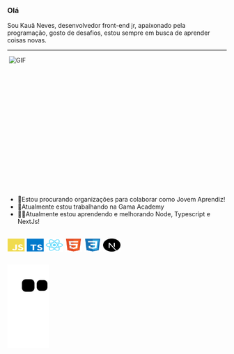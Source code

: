 ### Olá

Sou Kauã Neves, desenvolvedor front-end jr, apaixonado pela programação, gosto de desafios, estou sempre em busca de aprender coisas novas.
___

<img align="right" alt="GIF" src="https://github.com/abhisheknaiidu/abhisheknaiidu/raw/master/code.gif?raw=true" width="500" height="320" />

- 🚀Estou procurando organizações para colaborar como Jovem Aprendiz!
- 🔭Atualmente estou trabalhando na Gama Academy
- 👨‍💻Atualmente estou aprendendo e melhorando Node, Typescript e NextJs!


<div style="display: inline_block"><br>
  <img align="center" alt="Kauã-Js" height="30" width="40" src="https://raw.githubusercontent.com/devicons/devicon/master/icons/javascript/javascript-plain.svg">
  <img align="center" alt="Kauã-Ts" height="30" width="40" src="https://raw.githubusercontent.com/devicons/devicon/master/icons/typescript/typescript-plain.svg">
  <img align="center" alt="Kauã-React" height="30" width="40" src="https://raw.githubusercontent.com/devicons/devicon/master/icons/react/react-original.svg">
  <img align="center" alt="Kauã-HTML" height="30" width="40" src="https://raw.githubusercontent.com/devicons/devicon/master/icons/html5/html5-original.svg">
  <img align="center" alt="Kauã-CSS" height="30" width="40" src="https://raw.githubusercontent.com/devicons/devicon/master/icons/css3/css3-original.svg">
  <img align="center" alt="Kauã-Next" height="30" width="40" src="https://raw.githubusercontent.com/devicons/devicon/master/icons/nextjs/nextjs-original.svg">
</div>

##

![Snake animation](https://github.com/rafaballerini/rafaballerini/blob/output/github-contribution-grid-snake.svg)
